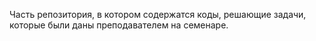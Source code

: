 Часть репозитория, в котором содержатся коды, решающие задачи, которые были даны преподавателем на семенаре.